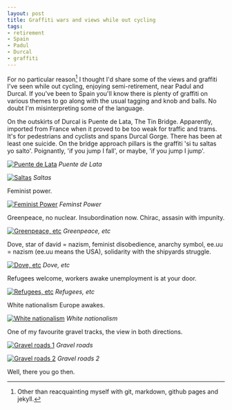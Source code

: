 ```yaml
---
layout: post
title: Graffiti wars and views while out cycling
tags:
- retirement
- Spain
- Padul
- Durcal
- graffiti
---
```


For no particular reason[^1] I thought I'd share some of the views and
graffiti I've seen while out cycling, enjoying semi-retirement, near
Padul and Durcal. If you've been to Spain you'll know there is plenty
of graffiti on various themes to go along with the usual tagging and
knob and balls. No doubt I'm misinterpreting some of the language.

[^1]:Other than reacquainting myself with git, markdown, github pages and jekyll.

<!--more-->

On the outskirts of Durcal is Puente de Lata, The Tin Bridge.
Apparently, imported from France when it proved to be too weak for
traffic and trams. It's for pedestrians and cyclists and spans Durcal
Gorge. There has been at least one suicide. On the bridge approach
pillars is the graffiti 'si tu saltas yo salto'. Poignantly, 'if you
jump I fall', or maybe, 'if you jump I jump'.

[![Puente de Lata](/public/images/bridge_1.jpg 
"Puente de Lata")](/public/images/bridge_1.jpg)
*Puente de Lata*

[![Saltas](/public/images/bridge_2.jpg 
"Saltas")](/public/images/bridge_2.jpg)
*Saltas*

Feminist power.

[![Feminist Power](/public/images/fem_pow.jpg 
"Feminist Power")](/public/images/fem_pow.jpg)
*Feminst Power*

Greenpeace, no nuclear. Insubordination now. Chirac, assasin with
impunity.

[![Greenpeace, etc](/public/images/greenpeace.jpg 
"Greenpeace, etc")](/public/images/greenpeace.jpg)
*Greenpeace, etc*

Dove, star of david = nazism, feminist disobedience, anarchy symbol,
ee.uu = nazism (ee.uu means the USA), solidarity with the shipyards
struggle.

[![Dove, etc](/public/images/dove.jpg 
"Dove, etc")](/public/images/dove.jpg)
*Dove, etc*

Refugees welcome, workers awake unemployment is at your door.

[![Refugees, etc](/public/images/refugees.jpg 
"Refugees, etc")](/public/images/refugees.jpg)
*Refugees, etc*

White nationalism Europe awakes.

[![White nationalism](/public/images/white.jpg 
"White nationalism")](/public/images/white.jpg)
*White nationalism*

One of my favourite gravel tracks, the view in both directions.

[![Gravel roads 1](/public/images/gravel_1.jpg 
"Gravel roads 1")](/public/images/gravel_1.jpg)
*Gravel roads*

[![Gravel roads 2](/public/images/gravel_2.jpg 
"Gravel roads 2")](/public/images/gravel_2.jpg)
*Gravel roads 2*

Well, there you go then.
